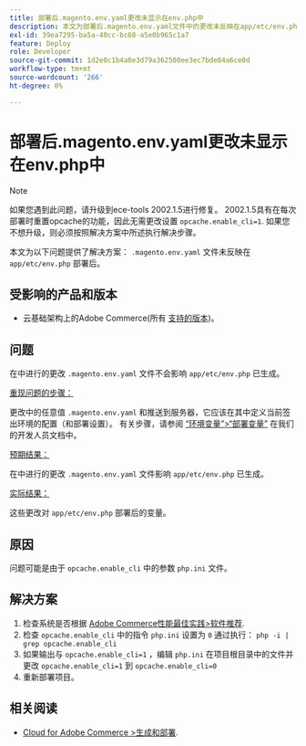 ```yaml
---
title: 部署后.magento.env.yaml更改未显示在env.php中
description: 本文为部署后.magento.env.yaml文件中的更改未反映在app/etc/env.php中的问题提供了解决方案。
exl-id: 39ea7295-ba5a-40cc-bc68-a5e0b965c1a7
feature: Deploy
role: Developer
source-git-commit: 1d2e0c1b4a8e3d79a362500ee3ec7bde84a6ce0d
workflow-type: tm+mt
source-wordcount: '266'
ht-degree: 0%

---
```


# 部署后.magento.env.yaml更改未显示在env.php中

>[!NOTE]
>
>如果您遇到此问题，请升级到ece-tools 2002.1.5进行修复。 2002.1.5具有在每次部署时重置opcache的功能，因此无需更改设置 `opcache.enable_cli=1`. 如果您不想升级，则必须按照解决方案中所述执行解决步骤。

本文为以下问题提供了解决方案： `.magento.env.yaml` 文件未反映在 `app/etc/env.php` 部署后。

## 受影响的产品和版本

* 云基础架构上的Adobe Commerce(所有 [支持的版本](https://magento.com/sites/default/files/magento-software-lifecycle-policy.pdf))。

## 问题

在中进行的更改 `.magento.env.yaml` 文件不会影响 `app/etc/env.php` 已生成。

<u>重现问题的步骤：</u>

更改中的任意值 `.magento.env.yaml` 和推送到服务器，它应该在其中定义当前签出环境的配置（和部署设置）。 有关步骤，请参阅 [“环境变量”>“部署变量”](https://devdocs.magento.com/cloud/env/variables-deploy.html) 在我们的开发人员文档中。

<u>预期结果：</u>

在中进行的更改 `.magento.env.yaml` 文件影响 `app/etc/env.php` 已生成。

<u>实际结果：</u>

这些更改对 `app/etc/env.php` 部署后的变量。

## 原因

问题可能是由于 `opcache.enable_cli` 中的参数 `php.ini` 文件。

## 解决方案

1. 检查系统是否根据 [Adobe Commerce性能最佳实践>软件推荐](https://devdocs.magento.com/guides/v2.4/performance-best-practices/software.html).
1. 检查 `opcache.enable_cli` 中的指令 `php.ini` 设置为 `0` 通过执行： `php -i | grep opcache.enable_cli`
1. 如果输出与 `opcache.enable_cli=1` ，编辑 `php.ini` 在项目根目录中的文件并更改 `opcache.enable_cli=1` 到 `opcache.enable_cli=0`
1. 重新部署项目。

## 相关阅读

* [Cloud for Adobe Commerce >生成和部署](https://devdocs.magento.com/cloud/project/magento-env-yaml.html).
